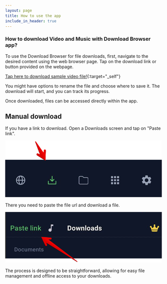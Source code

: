 ```yaml
---
layout: page
title: How to use the app
include_in_header: true
---
```


### How to download Video and Music with Download Browser app?

To use the Download Browser for file downloads, first, navigate to the desired content using the web browser page. Tap on the download link or button provided on the webpage.

[Tap here to download sample video file!](https://github.com/downloadbrowser/web/raw/master/assets/videos/big_buck_bunny_360p_1mb.mp4){:target="_self"}

You might have options to rename the file and choose where to save it. The download will start, and you can track its progress.

Once downloaded, files can be accessed directly within the app.

## Manual download

If you have a link to download. Open a Downloads screen and tap on "Paste link".

![open downloads](https://raw.githubusercontent.com/downloadbrowser/web/master/assets/images/howto-1.png)


There you need to paste the file url and download a file.

![paste link](https://raw.githubusercontent.com/downloadbrowser/web/master/assets/images/howto-2.png)

The process is designed to be straightforward, allowing for easy file management and offline access to your downloads.
